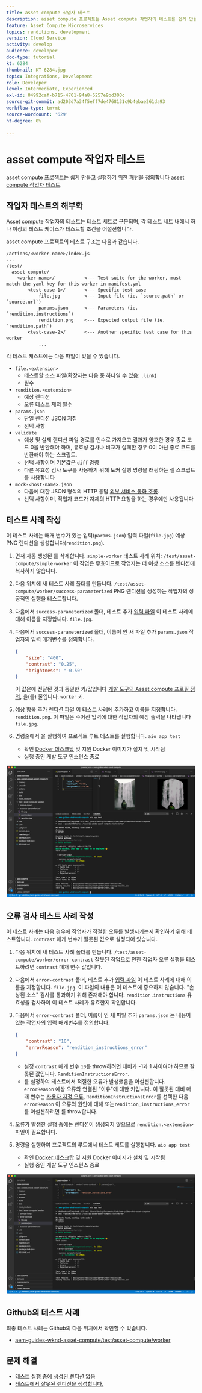```yaml
---
title: asset compute 작업자 테스트
description: asset compute 프로젝트는 Asset compute 작업자의 테스트를 쉽게 만들고 실행하기 위한 패턴을 정의합니다.
feature: Asset Compute Microservices
topics: renditions, development
version: Cloud Service
activity: develop
audience: developer
doc-type: tutorial
kt: 6284
thumbnail: KT-6284.jpg
topic: Integrations, Development
role: Developer
level: Intermediate, Experienced
exl-id: 04992caf-b715-4701-94a8-6257e9bd300c
source-git-commit: ad203d7a34f5eff7de4768131c9b4ebae261da93
workflow-type: tm+mt
source-wordcount: '629'
ht-degree: 0%

---
```


# asset compute 작업자 테스트

asset compute 프로젝트는 쉽게 만들고 실행하기 위한 패턴을 정의합니다 [asset compute 작업자 테스트](https://experienceleague.adobe.com/docs/asset-compute/using/extend/test-custom-application.html).

## 작업자 테스트의 해부학

Asset compute 작업자의 테스트는 테스트 세트로 구분되며, 각 테스트 세트 내에서 하나 이상의 테스트 케이스가 테스트할 조건을 어설션합니다.

asset compute 프로젝트의 테스트 구조는 다음과 같습니다.

```
/actions/<worker-name>/index.js
...
/test/
  asset-compute/
    <worker-name>/           <--- Test suite for the worker, must match the yaml key for this worker in manifest.yml
        <test-case-1>/       <--- Specific test case 
            file.jpg         <--- Input file (ie. `source.path` or `source.url`)
            params.json      <--- Parameters (ie. `rendition.instructions`)
            rendition.png    <--- Expected output file (ie. `rendition.path`)
        <test-case-2>/       <--- Another specific test case for this worker
            ...
```

각 테스트 캐스트에는 다음 파일이 있을 수 있습니다.

+ `file.<extension>`
   + 테스트할 소스 파일(확장자는 다음 중 하나일 수 있음: `.link`)
   + 필수
+ `rendition.<extension>`
   + 예상 렌디션
   + 오류 테스트 제외 필수
+ `params.json`
   + 단일 렌디션 JSON 지침
   + 선택 사항
+ `validate`
   + 예상 및 실제 렌디션 파일 경로를 인수로 가져오고 결과가 양호한 경우 종료 코드 0을 반환해야 하며, 유효성 검사나 비교가 실패한 경우 0이 아닌 종료 코드를 반환해야 하는 스크립트.
   + 선택 사항이며 기본값은 `diff` 명령
   + 다른 유효성 검사 도구를 사용하기 위해 도커 실행 명령을 래핑하는 셸 스크립트를 사용합니다
+ `mock-<host-name>.json`
   + 다음에 대한 JSON 형식의 HTTP 응답 [외부 서비스 통화 조롱](https://www.mock-server.com/mock_server/creating_expectations.html).
   + 선택 사항이며, 작업자 코드가 자체의 HTTP 요청을 하는 경우에만 사용됩니다

## 테스트 사례 작성

이 테스트 사례는 매개 변수가 있는 입력(`params.json`) 입력 파일(`file.jpg`) 예상 PNG 렌디션을 생성합니다(`rendition.png`).

1. 먼저 자동 생성된 를 삭제합니다. `simple-worker` 테스트 사례 위치: `/test/asset-compute/simple-worker` 이 작업은 무효이므로 작업자는 더 이상 소스를 렌디션에 복사하지 않습니다.
1. 다음 위치에 새 테스트 사례 폴더를 만듭니다. `/test/asset-compute/worker/success-parameterized` PNG 렌디션을 생성하는 작업자의 성공적인 실행을 테스트합니다.
1. 다음에서 `success-parameterized` 폴더, 테스트 추가 [입력 파일](./assets/test/success-parameterized/file.jpg) 이 테스트 사례에 대해 이름을 지정합니다. `file.jpg`.
1. 다음에서 `success-parameterized` 폴더, 이름이 인 새 파일 추가 `params.json` 작업자의 입력 매개변수를 정의합니다.

   ```json
   { 
       "size": "400",
       "contrast": "0.25",
       "brightness": "-0.50"
   }
   ```

   이 값은에 전달된 것과 동일한 키/값입니다 [개발 도구의 Asset compute 프로필 정의](../develop/development-tool.md), 을(를) 줄입니다. `worker` 키.

1. 예상 항목 추가 [렌디션 파일](./assets/test/success-parameterized/rendition.png) 이 테스트 사례에 추가하고 이름을 지정합니다. `rendition.png`. 이 파일은 주어진 입력에 대한 작업자의 예상 출력을 나타냅니다 `file.jpg`.
1. 명령줄에서 을 실행하여 프로젝트 루트 테스트를 실행합니다. `aio app test`
   + 확인 [Docker 데스크탑](../set-up/development-environment.md#docker) 및 지원 Docker 이미지가 설치 및 시작됨
   + 실행 중인 개발 도구 인스턴스 종료

![테스트 - 성공 ](./assets/test/success-parameterized/result.png)

## 오류 검사 테스트 사례 작성

이 테스트 사례는 다음 경우에 작업자가 적절한 오류를 발생시키는지 확인하기 위해 테스트합니다. `contrast` 매개 변수가 잘못된 값으로 설정되어 있습니다.

1. 다음 위치에 새 테스트 사례 폴더를 만듭니다. `/test/asset-compute/worker/error-contrast` 잘못된 작업으로 인한 작업자 오류 실행을 테스트하려면 `contrast` 매개 변수 값입니다.
1. 다음에서 `error-contrast` 폴더, 테스트 추가 [입력 파일](./assets/test/error-contrast/file.jpg) 이 테스트 사례에 대해 이름을 지정합니다. `file.jpg`. 이 파일의 내용은 이 테스트에 중요하지 않습니다. &quot;손상된 소스&quot; 검사를 통과하기 위해 존재해야 합니다. `rendition.instructions` 유효성을 검사하여 이 테스트 사례가 유효한지 확인합니다.
1. 다음에서 `error-contrast` 폴더, 이름이 인 새 파일 추가 `params.json` 는 내용이 있는 작업자의 입력 매개변수를 정의합니다.

   ```json
   {
       "contrast": "10",
       "errorReason": "rendition_instructions_error"
   }
   ```

   + 설정 `contrast` 매개 변수 `10`를 throw하려면 대비가 -1과 1 사이여야 하므로 잘못된 값입니다. `RenditionInstructionsError`.
   + 를 설정하여 테스트에서 적절한 오류가 발생했음을 어설션합니다. `errorReason` 예상 오류와 연결된 &quot;이유&quot;에 대한 키입니다. 이 잘못된 대비 매개 변수는 [사용자 지정 오류](../develop/worker.md#errors), `RenditionInstructionsError`를 선택한 다음 `errorReason` 이 오류의 원인에 대해 또는`rendition_instructions_error` 를 어설션하려면 를 throw합니다.

1. 오류가 발생한 실행 중에는 렌디션이 생성되지 않으므로 `rendition.<extension>` 파일이 필요합니다.
1. 명령을 실행하여 프로젝트의 루트에서 테스트 세트를 실행합니다. `aio app test`
   + 확인 [Docker 데스크탑](../set-up/development-environment.md#docker) 및 지원 Docker 이미지가 설치 및 시작됨
   + 실행 중인 개발 도구 인스턴스 종료

![테스트 - 오류 대비](./assets/test/error-contrast/result.png)

## Github의 테스트 사례

최종 테스트 사례는 Github의 다음 위치에서 확인할 수 있습니다.

+ [aem-guides-wknd-asset-compute/test/asset-compute/worker](https://github.com/adobe/aem-guides-wknd-asset-compute/tree/master/test/asset-compute/worker)

## 문제 해결

+ [테스트 실행 중에 생성된 렌디션 없음](../troubleshooting.md#test-no-rendition-generated)
+ [테스트에서 잘못된 렌디션을 생성합니다.](../troubleshooting.md#tests-generates-incorrect-rendition)
